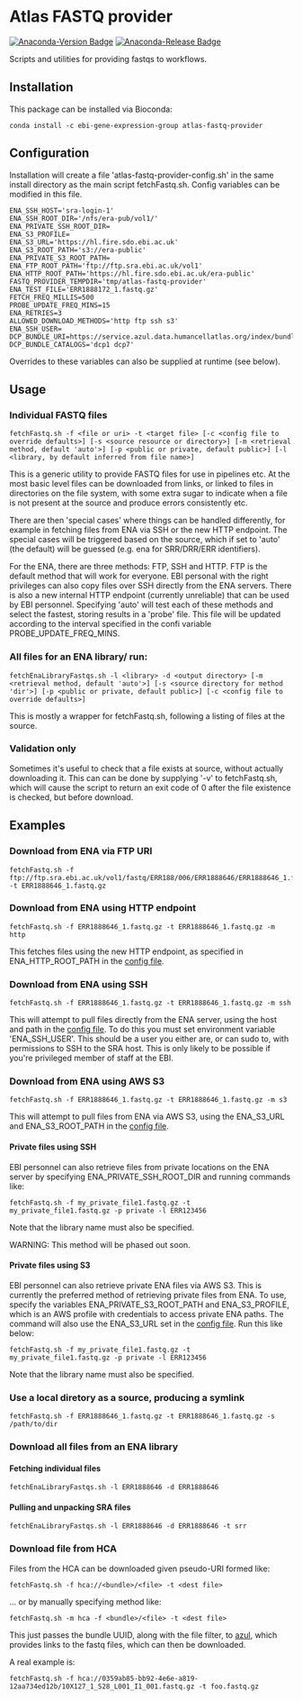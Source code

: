 # Atlas FASTQ provider 
[![Anaconda-Version Badge](https://anaconda.org/bioconda/atlas-fastq-provider/badges/version.svg)](https://anaconda.org/bioconda/atlas-fastq-provider)
[![Anaconda-Release Badge](https://anaconda.org/bioconda/atlas-fastq-provider/badges/latest_release_date.svg)](https://anaconda.org/bioconda/atlas-fastq-provider)


Scripts and utilities for providing fastqs to workflows.

## Installation

This package can be installed via Bioconda:

```
conda install -c ebi-gene-expression-group atlas-fastq-provider
```

## Configuration

Installation will create a file 'atlas-fastq-provider-config.sh' in the same install directory as the main script fetchFastq.sh. Config variables can be modified in this file.

```
ENA_SSH_HOST='sra-login-1'
ENA_SSH_ROOT_DIR='/nfs/era-pub/vol1/'
ENA_PRIVATE_SSH_ROOT_DIR=
ENA_S3_PROFILE=
ENA_S3_URL='https://hl.fire.sdo.ebi.ac.uk'
ENA_S3_ROOT_PATH='s3://era-public'
ENA_PRIVATE_S3_ROOT_PATH=
ENA_FTP_ROOT_PATH='ftp://ftp.sra.ebi.ac.uk/vol1'
ENA_HTTP_ROOT_PATH='https://hl.fire.sdo.ebi.ac.uk/era-public'
FASTQ_PROVIDER_TEMPDIR='tmp/atlas-fastq-provider'
ENA_TEST_FILE='ERR1888172_1.fastq.gz'
FETCH_FREQ_MILLIS=500
PROBE_UPDATE_FREQ_MINS=15
ENA_RETRIES=3
ALLOWED_DOWNLOAD_METHODS='http ftp ssh s3'
ENA_SSH_USER=
DCP_BUNDLE_URI=https://service.azul.data.humancellatlas.org/index/bundles/BUNDLE
DCP_BUNDLE_CATALOGS='dcp1 dcp7'
```

Overrides to these variables can also be supplied at runtime (see below).

## Usage

### Individual FASTQ files

```
fetchFastq.sh -f <file or uri> -t <target file> [-c <config file to override defaults>] [-s <source resource or directory>] [-m <retrieval method, default 'auto'>] [-p <public or private, default public>] [-l <library, by default inferred from file name>]
```

This is a generic utility to provide FASTQ files for use in pipelines etc. At the most basic level files can be downloaded from links, or linked to files in directories on the file system, with some extra sugar to indicate when a file is not present at the source and produce errors consistently etc.  

There are then 'special cases' where things can be handled differently, for example in fetching files from ENA via SSH or the new HTTP endpoint. The special cases will be triggered based on the source, which if set to 'auto' (the default) will be guessed (e.g. ena for SRR/DRR/ERR identifiers). 

For the ENA, there are three methods: FTP, SSH and HTTP. FTP is the default method that will work for everyone. EBI personal with the right privileges can also copy files over SSH directly from the ENA servers. There is also a new internal HTTP endpoint (currently unreliable) that can be used by EBI personnel. Specifying 'auto' will test each of these methods and select the fastest, storing results in a 'probe' file. This file will be updated according to the interval specified in the confi variable PROBE_UPDATE_FREQ_MINS.

### All files for an ENA library/ run:

```
fetchEnaLibraryFastqs.sh -l <library> -d <output directory> [-m <retrieval method, default 'auto'>] [-s <source directory for method 'dir'>] [-p <public or private, default public>] [-c <config file to override defaults>]
```

This is mostly a wrapper for fetchFastq.sh, following a listing of files at the source. 

### Validation only

Sometimes it's useful to check that a file exists at source, without actually downloading it. This can can be done by supplying '-v' to fetchFastq.sh, which will cause the script to return an exit code of 0 after the file existence is checked, but before download.

## Examples

### Download from ENA via FTP URI

```
fetchFastq.sh -f ftp://ftp.sra.ebi.ac.uk/vol1/fastq/ERR188/006/ERR1888646/ERR1888646_1.fastq.gz -t ERR1888646_1.fastq.gz
```

### Download from ENA using HTTP endpoint

```
fetchFastq.sh -f ERR1888646_1.fastq.gz -t ERR1888646_1.fastq.gz -m http
```

This fetches files using the new HTTP endpoint, as specified in ENA_HTTP_ROOT_PATH in the [config file](atlas-fastq-provider-config.sh).

### Download from ENA using SSH

```
fetchFastq.sh -f ERR1888646_1.fastq.gz -t ERR1888646_1.fastq.gz -m ssh
```

This will attempt to pull files directly from the ENA server, using the host and path in the [config file](atlas-fastq-provider-config.sh). To do this you must set environment variable 'ENA_SSH_USER'. This should be a user you either are, or can sudo to, with permissions to SSH to the SRA host. This is only likely to be possible if you're privileged member of staff at the EBI.

### Download from ENA using AWS S3

```
fetchFastq.sh -f ERR1888646_1.fastq.gz -t ERR1888646_1.fastq.gz -m s3
```

This will attempt to pull files from ENA via AWS S3, using the ENA_S3_URL and ENA_S3_ROOT_PATH in the [config file](atlas-fastq-provider-config.sh).

#### Private files using SSH

EBI personnel can also retrieve files from private locations on the ENA server by specifying ENA_PRIVATE_SSH_ROOT_DIR and running commands like:

```
fetchFastq.sh -f my_private_file1.fastq.gz -t my_private_file1.fastq.gz -p private -l ERR123456
```

Note that the library name must also be specified.

WARNING: This method will be phased out soon.

#### Private files using S3

EBI personnel can also retrieve private ENA files via AWS S3.  This is currently the preferred method of retrieving private files from ENA.  To use, specify the variables ENA_PRIVATE_S3_ROOT_PATH and ENA_S3_PROFILE, which is an AWS profile with credentials to access private ENA paths. The command will also use the ENA_S3_URL set in the [config file](atlas-fastq-provider-config.sh).  Run this like below:

```
fetchFastq.sh -f my_private_file1.fastq.gz -t my_private_file1.fastq.gz -p private -l ERR123456
```

Note that the library name must also be specified.

### Use a local diretory as a source, producing a symlink

```
fetchFastq.sh -f ERR1888646_1.fastq.gz -t ERR1888646_1.fastq.gz -s /path/to/dir
```

### Download all files from an ENA library

#### Fetching individual files

```
fetchEnaLibraryFastqs.sh -l ERR1888646 -d ERR1888646
```

#### Pulling and unpacking SRA files

```
fetchEnaLibraryFastqs.sh -l ERR1888646 -d ERR1888646 -t srr
```

### Download file from HCA

Files from the HCA can be downloaded given pseudo-URI formed like:

```
fetchFastq.sh -f hca://<bundle>/<file> -t <dest file>
```

... or by manually specifying method like:

```
fetchFastq.sh -m hca -f <bundle>/<file> -t <dest file>
```

This just passes the bundle UUID, along with the file filter, to [azul](https://service.azul.data.humancellatlas.org/#/Index/get_index_bundles__bundle_id_), which provides links to the fastq files, which can then be downloaded.

A real example is:

```
fetchFastq.sh -f hca://0359ab85-bb92-4e6e-a819-12aa734ed12b/10X127_1_S28_L001_I1_001.fastq.gz -t foo.fastq.gz
```
